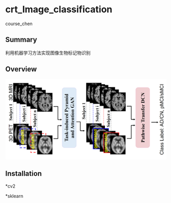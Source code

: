 # crt_Image_classification
course_chen

## Summary

利用机器学习方法实现图像生物标记物识别


## Overview
<p align="center">
  <img src="https://github.com/xiaoxingxingkz/TPA-GAN/blob/main/Figure_in_paper/Fig1.png" width="700">
</p>

## Installation

*cv2

*sklearn



